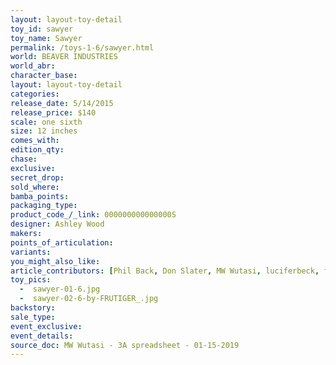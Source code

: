 ```yaml
---
layout: layout-toy-detail 
toy_id: sawyer
toy_name: Sawyer
permalink: /toys-1-6/sawyer.html
world: BEAVER INDUSTRIES
world_abr: 
character_base: 
layout: layout-toy-detail
categories: 
release_date: 5/14/2015
release_price: $140 
scale: one sixth
size: 12 inches
comes_with: 
edition_qty: 
chase: 
exclusive: 
secret_drop: 
sold_where: 
bamba_points: 
packaging_type: 
product_code_/_link: 000000000000000S
designer: Ashley Wood
makers: 
points_of_articulation: 
variants: 
you_might_also_like: 
article_contributors: [Phil Back, Don Slater, MW Wutasi, luciferbeck, frutiger_]
toy_pics: 
  -  sawyer-01-6.jpg
  -  sawyer-02-6-by-FRUTIGER_.jpg
backstory: 
sale_type: 
event_exclusive: 
event_details: 
source_doc: MW Wutasi - 3A spreadsheet - 01-15-2019
---
```

